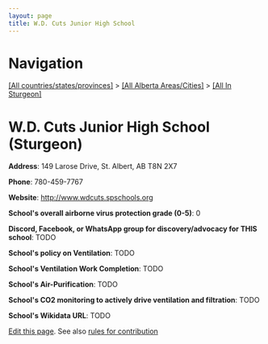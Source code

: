 ```yaml
---
layout: page
title: W.D. Cuts Junior High School
---
```

# Navigation

[[All countries/states/provinces]](../../..) > [[All Alberta Areas/Cities]](../..) > [[All In Sturgeon]](..)

# W.D. Cuts Junior High School (Sturgeon)

**Address**: 149 Larose Drive, St. Albert, AB T8N 2X7

**Phone**: 780-459-7767

**Website**: <http://www.wdcuts.spschools.org>

**School's overall airborne virus protection grade (0-5)**: 0

**Discord, Facebook, or WhatsApp group for discovery/advocacy for THIS school**: TODO

**School's policy on Ventilation**: TODO

**School's Ventilation Work Completion**: TODO

**School's Air-Purification**: TODO

**School's CO2 monitoring to actively drive ventilation and filtration**: TODO

**School's Wikidata URL**: TODO


[Edit this page](https://github.com/ventilate-schools/AB/edit/main/./Sturgeon/W.D._Cuts_Junior_High_School.md). See also [rules for contribution](../../../contribution-rules/)